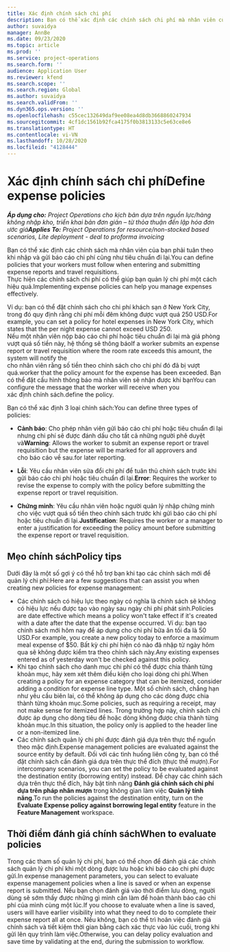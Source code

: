 ```yaml
---
title: Xác định chính sách chi phí
description: Bạn có thể xác định các chính sách chi phí mà nhân viên của bạn phải tuân theo khi nhập và gửi báo cáo chi phí cũng như tiêu chuẩn đi lại.
author: suvaidya
manager: AnnBe
ms.date: 09/23/2020
ms.topic: article
ms.prod: ''
ms.service: project-operations
ms.search.form: ''
audience: Application User
ms.reviewer: kfend
ms.search.scope: ''
ms.search.region: Global
ms.author: suvaidya
ms.search.validFrom: ''
ms.dyn365.ops.version: ''
ms.openlocfilehash: c55cec132649daf9ee08ea4d8db3668860247934
ms.sourcegitcommit: 4cf1dc1561b92fca4175f0b3813133c5e63ce8e6
ms.translationtype: HT
ms.contentlocale: vi-VN
ms.lasthandoff: 10/28/2020
ms.locfileid: "4128444"
---
```

# <a name="define-expense-policies"></a><span data-ttu-id="df2e8-103">Xác định chính sách chi phí</span><span class="sxs-lookup"><span data-stu-id="df2e8-103">Define expense policies</span></span>

<span data-ttu-id="df2e8-104">_**Áp dụng cho:** Project Operations cho kịch bản dựa trên nguồn lực/hàng không nhập kho, triển khai bản đơn giản – từ thỏa thuận đến lập hóa đơn ước giá_</span><span class="sxs-lookup"><span data-stu-id="df2e8-104">_**Applies To:** Project Operations for resource/non-stocked based scenarios, Lite deployment - deal to proforma invoicing_</span></span>

<span data-ttu-id="df2e8-105">Bạn có thể xác định các chính sách mà nhân viên của bạn phải tuân theo khi nhập và gửi báo cáo chi phí cũng như tiêu chuẩn đi lại.</span><span class="sxs-lookup"><span data-stu-id="df2e8-105">You can define policies that your workers must follow when entering and submitting expense reports and travel requisitions.</span></span>         
<span data-ttu-id="df2e8-106">Thực hiện các chính sách chi phí có thể giúp bạn quản lý chi phí một cách hiệu quả.</span><span class="sxs-lookup"><span data-stu-id="df2e8-106">Implementing expense policies can help you manage expenses effectively.</span></span>         

<span data-ttu-id="df2e8-107">Ví dụ: bạn có thể đặt chính sách cho chi phí khách sạn ở New York City, trong đó quy định rằng chi phí mỗi đêm không được vượt quá 250 USD.</span><span class="sxs-lookup"><span data-stu-id="df2e8-107">For example, you can set a policy for hotel expenses in New York City, which states that the per night expense cannot exceed USD 250.</span></span>       
<span data-ttu-id="df2e8-108">Nếu một nhân viên nộp báo cáo chi phí hoặc tiêu chuẩn đi lại mà giá phòng vượt quá số tiền này, hệ thống sẽ thông báo</span><span class="sxs-lookup"><span data-stu-id="df2e8-108">If a worker submits an expense report or travel requisition where the room rate exceeds this amount, the system will notify the</span></span>         
<span data-ttu-id="df2e8-109">cho nhân viên rằng số tiền theo chính sách cho chi phí đó đã bị vượt quá.</span><span class="sxs-lookup"><span data-stu-id="df2e8-109">worker that the policy amount for the expense has been exceeded.</span></span> <span data-ttu-id="df2e8-110">Bạn có thể đặt cấu hình thông báo mà nhân viên sẽ nhận được khi bạn</span><span class="sxs-lookup"><span data-stu-id="df2e8-110">You can configure the message that the worker will receive when you</span></span>        
<span data-ttu-id="df2e8-111">xác định chính sách.</span><span class="sxs-lookup"><span data-stu-id="df2e8-111">define the policy.</span></span>      
        
<span data-ttu-id="df2e8-112">Bạn có thể xác định 3 loại chính sách:</span><span class="sxs-lookup"><span data-stu-id="df2e8-112">You can define three types of policies:</span></span>         
        
- <span data-ttu-id="df2e8-113">**Cảnh báo**: Cho phép nhân viên gửi báo cáo chi phí hoặc tiêu chuẩn đi lại nhưng chi phí sẽ được đánh dấu cho tất cả những người phê duyệt và</span><span class="sxs-lookup"><span data-stu-id="df2e8-113">**Warning**: Allows the worker to submit an expense report or travel requisition but the expense will be marked for all approvers and</span></span>         
  <span data-ttu-id="df2e8-114">cho báo cáo về sau.</span><span class="sxs-lookup"><span data-stu-id="df2e8-114">for later reporting.</span></span>        

- <span data-ttu-id="df2e8-115">**Lỗi**: Yêu cầu nhân viên sửa đổi chi phí để tuân thủ chính sách trước khi gửi báo cáo chi phí hoặc tiêu chuẩn đi lại.</span><span class="sxs-lookup"><span data-stu-id="df2e8-115">**Error**: Requires the worker to revise the expense to comply with the policy before submitting the expense report or travel requisition.</span></span>        
 
 - <span data-ttu-id="df2e8-116">**Chứng minh**: Yêu cầu nhân viên hoặc người quản lý nhập chứng minh cho việc vượt quá số tiền theo chính sách trước khi gửi báo cáo chi phí hoặc tiêu chuẩn đi lại.</span><span class="sxs-lookup"><span data-stu-id="df2e8-116">**Justification**: Requires the worker or a manager to enter a justification for exceeding the policy amount before submitting the expense report or travel requisition.</span></span>        

## <a name="policy-tips"></a><span data-ttu-id="df2e8-117">Mẹo chính sách</span><span class="sxs-lookup"><span data-stu-id="df2e8-117">Policy tips</span></span>
<span data-ttu-id="df2e8-118">Dưới đây là một số gợi ý có thể hỗ trợ bạn khi tạo các chính sách mới để quản lý chi phí:</span><span class="sxs-lookup"><span data-stu-id="df2e8-118">Here are a few suggestions that can assist you when creating new policies for expense management:</span></span> 

- <span data-ttu-id="df2e8-119">Các chính sách có hiệu lực theo ngày có nghĩa là chính sách sẽ không có hiệu lực nếu được tạo vào ngày sau ngày chi phí phát sinh.</span><span class="sxs-lookup"><span data-stu-id="df2e8-119">Policies are date effective which means a policy won't take effect if it's created with a date after the date that the expense occurred.</span></span> <span data-ttu-id="df2e8-120">Ví dụ: bạn tạo chính sách mới hôm nay để áp dụng cho chi phí bữa ăn tối đa là 50 USD.</span><span class="sxs-lookup"><span data-stu-id="df2e8-120">For example, you create a new policy today to enforce a maximum meal expense of $50.</span></span> <span data-ttu-id="df2e8-121">Bất kỳ chi phí hiện có nào đã nhập từ ngày hôm qua sẽ không được kiểm tra theo chính sách này.</span><span class="sxs-lookup"><span data-stu-id="df2e8-121">Any existing expenses entered as of yesterday won't be checked against this policy.</span></span>
- <span data-ttu-id="df2e8-122">Khi tạo chính sách cho danh mục chi phí có thể được chia thành từng khoản mục, hãy xem xét thêm điều kiện cho loại dòng chi phí.</span><span class="sxs-lookup"><span data-stu-id="df2e8-122">When creating a policy for an expense category that can be itemized, consider adding a condition for expense line type.</span></span> <span data-ttu-id="df2e8-123">Một số chính sách, chẳng hạn như yêu cầu biên lai, có thể không áp dụng cho các dòng được chia thành từng khoản mục.</span><span class="sxs-lookup"><span data-stu-id="df2e8-123">Some policies, such as requiring a receipt, may not make sense for itemized lines.</span></span> <span data-ttu-id="df2e8-124">Trong trường hợp này, chính sách chỉ được áp dụng cho dòng tiêu đề hoặc dòng không được chia thành từng khoản mục.</span><span class="sxs-lookup"><span data-stu-id="df2e8-124">In this situation, the policy only is applied to the header line or a non-itemized line.</span></span> 
- <span data-ttu-id="df2e8-125">Các chính sách quản lý chi phí được đánh giá dựa trên thực thể nguồn theo mặc định.</span><span class="sxs-lookup"><span data-stu-id="df2e8-125">Expense management policies are evaluated against the source entity by default.</span></span> <span data-ttu-id="df2e8-126">Đối với các tình huống liên công ty, bạn có thể đặt chính sách cần đánh giá dựa trên thực thể đích (thực thể mượn).</span><span class="sxs-lookup"><span data-stu-id="df2e8-126">For intercompany scenarios, you can set the policy to be evaluated against the destination entity (borrowing entity) instead.</span></span> <span data-ttu-id="df2e8-127">Để chạy các chính sách dựa trên thực thể đích, hãy bật tính năng **Đánh giá chính sách chi phí dựa trên pháp nhân mượn** trong không gian làm việc **Quản lý tính năng**.</span><span class="sxs-lookup"><span data-stu-id="df2e8-127">To run the policies against the destination entity, turn on the **Evaluate Expense policy against borrowing legal entity** feature in the **Feature Management** workspace.</span></span>

## <a name="when-to-evaluate-policies"></a><span data-ttu-id="df2e8-128">Thời điểm đánh giá chính sách</span><span class="sxs-lookup"><span data-stu-id="df2e8-128">When to evaluate policies</span></span>

<span data-ttu-id="df2e8-129">Trong các tham số quản lý chi phí, bạn có thể chọn để đánh giá các chính sách quản lý chi phí khi một dòng được lưu hoặc khi báo cáo chi phí được gửi.</span><span class="sxs-lookup"><span data-stu-id="df2e8-129">In expense management parameters, you can select to evaluate expense management policies when a line is saved or when an expense report is submitted.</span></span> <span data-ttu-id="df2e8-130">Nếu bạn chọn đánh giá vào thời điểm lưu dòng, người dùng sẽ sớm thấy được những gì mình cần làm để hoàn thành báo cáo chi phí của mình cùng một lúc.</span><span class="sxs-lookup"><span data-stu-id="df2e8-130">If you choose to evaluate when a line is saved, users will have earlier visibility into what they need to do to complete their expense report all at once.</span></span> <span data-ttu-id="df2e8-131">Nếu không, bạn có thể trì hoãn việc đánh giá chính sách và tiết kiệm thời gian bằng cách xác thực vào lúc cuối, trong khi gửi lên quy trình làm việc.</span><span class="sxs-lookup"><span data-stu-id="df2e8-131">Otherwise, you can delay policy evaluation and save time by validating at the end, during the submission to workflow.</span></span>

